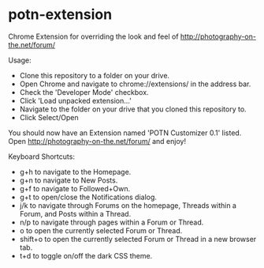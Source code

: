# potn-extension
Chrome Extension for overriding the look and feel of http://photography-on-the.net/forum/

Usage:  
* Clone this repository to a folder on your drive.
* Open Chrome and navigate to chrome://extensions/ in the address bar.
* Check the 'Developer Mode' checkbox.
* Click 'Load unpacked extension...'
* Navigate to the folder on your drive that you cloned this repository to.
* Click Select/Open

You should now have an Extension named 'POTN Customizer 0.1' listed.  Open http://photography-on-the.net/forum/ and enjoy!


Keyboard Shortcuts:
* g+h to navigate to the Homepage.
* g+n to navigate to New Posts.
* g+f to navigate to Followed+Own.
* g+t to open/close the Notifications dialog.
* j/k to navigate through Forums on the homepage, Threads within a Forum, and Posts within a Thread.
* n/p to navigate through pages within a Forum or Thread.
* o to open the currently selected Forum or Thread.
* shift+o to open the currently selected Forum or Thread in a new browser tab.
* t+d to toggle on/off the dark CSS theme.

